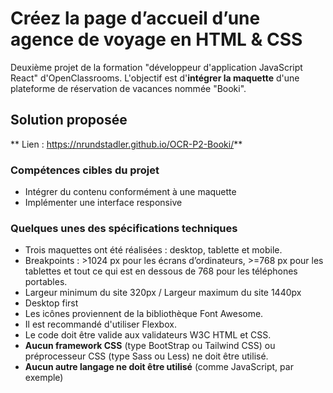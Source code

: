 # Créez la page d’accueil d’une agence de voyage en HTML & CSS

Deuxième projet de la formation "développeur d'application JavaScript React" d'OpenClassrooms. L'objectif est d'**intégrer la maquette** d'une plateforme de
réservation de vacances nommée "Booki".

## Solution proposée

** Lien : https://nrundstadler.github.io/OCR-P2-Booki/**

### Compétences cibles du projet

- Intégrer du contenu conformément à une maquette
- Implémenter une interface responsive

### Quelques unes des spécifications techniques

- Trois maquettes ont été réalisées : desktop, tablette et mobile.
- Breakpoints : >1024 px pour les écrans d’ordinateurs, >=768 px pour les tablettes et tout ce qui est en dessous de 768 pour les téléphones portables.
- Largeur minimum du site 320px / Largeur maximum du site 1440px
- Desktop first
- Les icônes proviennent de la bibliothèque Font Awesome.
- Il est recommandé d'utiliser Flexbox.
- Le code doit être valide aux validateurs W3C HTML et CSS.
- **Aucun framework CSS** (type BootStrap ou Tailwind CSS) ou préprocesseur CSS (type Sass ou Less) ne doit être utilisé.
- **Aucun autre langage ne doit être utilisé** (comme JavaScript, par exemple)
